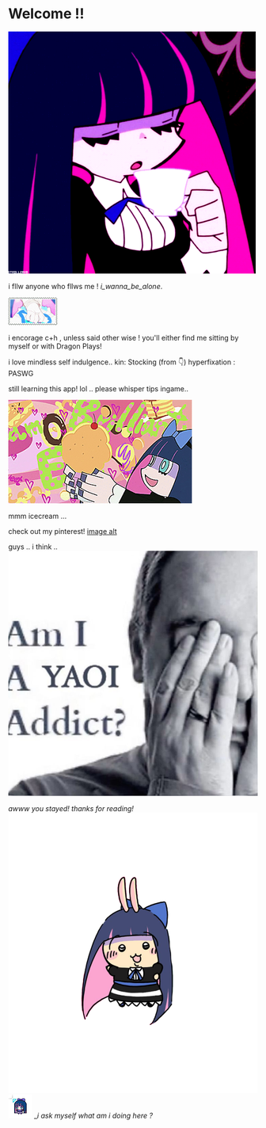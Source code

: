 # Welcome !!
![image alt](https://github.com/Americxne-101/Americxne-101/blob/127b4190ca18a0a7c9c002f98751cbc0a10e057d/ade8151ed4c1aaf1a57e37c40ab69fca.gif)

 i fllw anyone who fllws me !
  _i_wanna_be_alone_.

   ![image alt](https://github.com/Americxne-101/Americxne-101/blob/41c92412dd23ec2e0f62916d4d60a00bec45adbd/tumblr_pw9859VfCE1xbgu08o6_100.gif)





 i encorage c+h , unless said other wise ! you'll either find me sitting by myself or with Dragon Plays!



i love mindless self indulgence..
 kin: Stocking (from 👇)
   hyperfixation : PASWG


still learning this app! lol ..
   please whisper tips ingame.. 

   
![image alt](https://github.com/Americxne-101/Americxne-101/blob/0dc4bf41e5233c1a7766d1a919a45ea4d70b352f/f69e78305c46bc2bc048cf5bb3c8d66c.gif)

 mmm icecream ...

   check out my pinterest!
  [image alt](https://pin.it/6n62aM7YG)





guys .. i think ..
![image alt](https://github.com/Americxne-101/Americxne-101/blob/a70dd3696ca05049a2ec6de28592adc2d7a40e49/a7b39a453e31cc90bf52b2d9f1162ddd.jpg)

  *awww you stayed! thanks for reading!*
![image alt](https://github.com/Americxne-101/Americxne-101/blob/9c8e8d238fa78ebdb26ca8959743088a877b0b9a/Untitled434_20251011104247.png) ![image alt](https://github.com/Americxne-101/Americxne-101/blob/b7352ac3ee75ccdfb6447686f20dfb7e6732a7a7/230222.png) _*i ask myself what am i doing here ?*
